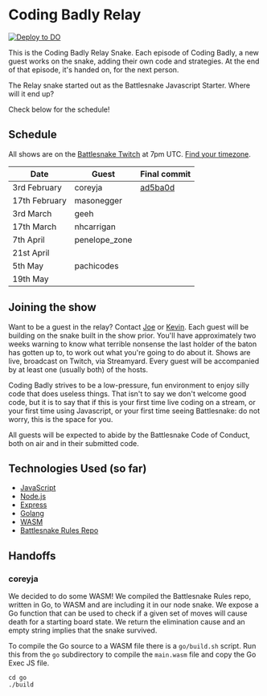 # Coding Badly Relay
[![Deploy to DO](https://www.deploytodo.com/do-btn-blue.svg)](https://cloud.digitalocean.com/apps/new?repo=https://github.com/masonegger/coding-badly-relay/tree/main)

This is the Coding Badly Relay Snake. Each episode of Coding Badly, a new guest works on the snake, adding their own code and strategies. At the end of that episode, it's handed on, for the next person.

The Relay snake started out as the Battlesnake Javascript Starter. Where will it end up?

Check below for the schedule!

## Schedule

All shows are on the [Battlesnake Twitch](https://battlesnake.tv) at 7pm UTC. [Find your timezone](https://everytimezone.com/convert/utc/7pm).

| Date          | Guest | Final commit |
| ------------- | ----- | ------------ |
| 3rd February  |   coreyja    |       [ad5ba0d](https://github.com/joenash/coding-badly-relay/commit/ad5ba0d2076c312619089f68496bef29d484b3eb)       |
| 17th February | masonegger  |              |
| 3rd March     | geeh  |              |
| 17th March    |   nhcarrigan    |              |
| 7th April     |   penelope_zone    |              |
| 21st April    |       |              |
| 5th May       |   pachicodes   |              |
| 19th May      |       |              |

## Joining the show

Want to be a guest in the relay? Contact [Joe](https://twitter.com/jna_sh) or [Kevin](https://twitter.com/_phzn). Each guest will be building on the snake built in the show prior. You'll have approximately two weeks warning to know what terrible nonsense the last holder of the baton has gotten up to, to work out what you're going to do about it. Shows are live, broadcast on Twitch, via Streamyard. Every guest will be accompanied by at least one (usually both) of the hosts.

Coding Badly strives to be a low-pressure, fun environment to enjoy silly code that does useless things. That isn't to say we don't welcome good code, but it is to say that if this is your first time live coding on a stream, or your first time using Javascript, or your first time seeing Battlesnake: do not worry, this is the space for you.

All guests will be expected to abide by the Battlesnake Code of Conduct, both on air and in their submitted code.

## Technologies Used (so far)

- [JavaScript](https://www.javascript.com/)
- [Node.js](https://nodejs.dev/)
- [Express](https://expressjs.com/)
- [Golang](https://go.dev/)
- [WASM](https://webassembly.org/)
- [Battlesnake Rules Repo](https://github.com/BattlesnakeOfficial/rules)

## Handoffs

### coreyja

We decided to do some WASM! We compiled the Battlesnake Rules repo, written in Go, to WASM and are including it in our node snake.
We expose a Go function that can be used to check if a given set of moves will cause death for a starting board state. We return the elimination cause
and an empty string implies that the snake survived.

To compile the Go source to a WASM file there is a `go/build.sh` script. Run this from the `go` subdirectory to compile the `main.wasm` file and copy the Go Exec JS file.

```
cd go
./build
```
